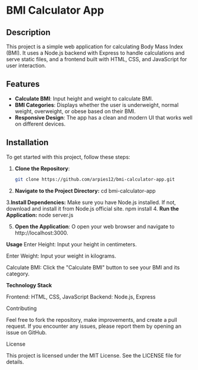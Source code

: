 # BMI Calculator App

## Description

This project is a simple web application for calculating Body Mass Index (BMI). It uses a Node.js backend with Express to handle calculations and serve static files, and a frontend built with HTML, CSS, and JavaScript for user interaction.

## Features

- **Calculate BMI**: Input height and weight to calculate BMI.
- **BMI Categories**: Displays whether the user is underweight, normal weight, overweight, or obese based on their BMI.
- **Responsive Design**: The app has a clean and modern UI that works well on different devices.

## Installation

To get started with this project, follow these steps:

1. **Clone the Repository**:
   ```bash
   git clone https://github.com/arpies12/bmi-calculator-app.git

2. **Navigate to the Project Directory:**
   cd bmi-calculator-app

3.**Install Dependencies:**
Make sure you have Node.js installed. If not, download and install it from Node.js official site.
  npm install
4. **Run the Application:**
node server.js

5. **Open the Application**: O
open your web browser and navigate to http://localhost:3000.

**Usage**
Enter Height: Input your height in centimeters.

Enter Weight: Input your weight in kilograms.

Calculate BMI: Click the "Calculate BMI" button to see your BMI and its category.

**Technology Stack**

Frontend: HTML, CSS, JavaScript
Backend: Node.js, Express

Contributing

Feel free to fork the repository, make improvements, and create a pull request. If you encounter any issues, please report them by opening an issue on GitHub.

License

This project is licensed under the MIT License. See the LICENSE file for details.



